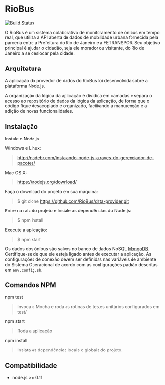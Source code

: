 RioBus
======

[![Build Status](https://snap-ci.com/RioBus/data-provider/branch/master/build_image)](https://snap-ci.com/RioBus/data-provider/branch/master)

O RioBus é um sistema colaborativo de monitoramento de ônibus em tempo real, que utiliza a API aberta de dados de
mobilidade urbana fornecida pela parceria entre a Prefeitura do Rio de Janeiro e a FETRANSPOR.
Seu objetivo principal é ajudar o cidadão, seja ele morador ou visitante, do Rio de Janeiro a se deslocar pela cidade.


Arquitetura
-----------

A aplicação do provedor de dados do RioBus foi desenvolvida sobre a plataforma Node.js.

A organização da lógica da aplicação é dividida em camadas e separa o acesso ao repositório de dados da lógica da aplicação,
de forma que o código fique desacoplado e organizado, facilitando a manutenção e a adição de novas funcionalidades.


Instalação
----------

Instale o Node.js

Windows e Linux:
> http://nodebr.com/instalando-node-js-atraves-do-gerenciador-de-pacotes/

Mac OS X:
> https://nodejs.org/download/

Faça o download do projeto em sua máquina:
> $ git clone https://github.com/RioBus/data-provider.git

Entre na raiz do projeto e instale as dependências do Node.js:
> $ npm install

Execute a aplicação:
> $ npm start

Os dados dos ônibus são salvos no banco de dados NoSQL [MongoDB](https://www.mongodb.org/). Certifique-se de que ele 
esteja ligado antes de executar a aplicação. As configurações de conexão devem ser definidas nas variáveis de ambiente do
Sistema Operacional de acordo com as configurações padrão descritas em ```env.config.sh```.

Comandos NPM
------------

npm test
> Invoca o Mocha e roda as rotinas de testes unitários configurados em test/

npm start
> Roda a aplicação

npm install
> Inslata as dependências locais e globais do projeto.

Compatibilidade
---------------

* node.js >= 0.11